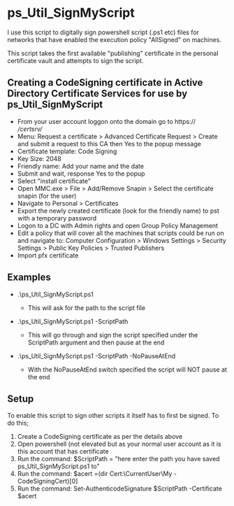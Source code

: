 # ps_Util_SignMyScript

I use this script to digitally sign powershell script (.ps1 etc) files for networks that have enabled the execution policy "AllSigned" on machines.

This script takes the first available "publishing" certificate in the personal certificate vault and attempts to sign the script.

## Creating a CodeSigning certificate in Active Directory Certificate Services for use by ps_Util_SignMyScript

* From your user account loggon onto the domain go to https://<address of the AD Cert Services Server fqdn>/certsrv/
* Menu: Request a certificate > Advanced Certificate Request > Create and submit a request to this CA then Yes to the popup message
* Certificate template: Code Signing
* Key Size: 2048
* Friendly name: Add your name and the date
* Submit and wait, response Yes to the popup
* Select "install certificate"
* Open MMC.exe > File > Add/Remove Snapin > Select the certificate snapin (for the user)
* Navigate to Personal > Certificates
* Export the newly created certificate (look for the friendly name) to pst with a temporary password
*  Logon to a DC with Admin rights and open Group Policy Management
* Edit a policy that will cover all the machines that scripts could be run on and navigate to: Computer Configuration > Windows Settings > Security Settings > Public Key Policies > Trusted Publishers 
* Import pfx certificate


## Examples

* .\ps_Util_SignMyScript.ps1
	* This will ask for the path to the script file

* .\ps_Util_SignMyScript.ps1 -ScriptPath <path to the script to be signed>
	* This will go through and sign the script specified under the ScriptPath argument and then pause at the end

* .\ps_Util_SignMyScript.ps1 -ScriptPath <path to the script to be signed> -NoPauseAtEnd
	* With the NoPauseAtEnd switch specified the script will NOT pause at the end

## Setup

To enable this script to sign other scripts it itself has to first be signed. To do this;

1) Create a CodeSigning certificate as per the details above
2) Open powershell (not elevated but as your normal user account as it is this account that has certificate
3) Run the command: $ScriptPath = "here enter the path you have saved ps_Util_SignMyScript.ps1 to"
4) Run the command: $acert =(dir Cert:\CurrentUser\My -CodeSigningCert)[0]
5) Run the command: Set-AuthenticodeSignature $ScriptPath -Certificate $acert

